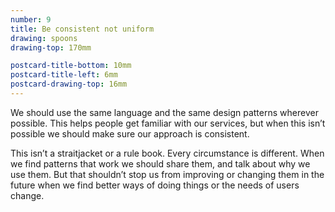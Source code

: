 ```yaml
---
number: 9
title: Be consistent not uniform
drawing: spoons
drawing-top: 170mm

postcard-title-bottom: 10mm
postcard-title-left: 6mm
postcard-drawing-top: 16mm
---
```


We should use the same language and the same design patterns wherever possible. This helps people get familiar with our services, but when this isn’t possible we should make sure our approach is consistent.

This isn’t a straitjacket or a rule book. Every circumstance is different. When we find patterns that work we should share them, and talk about why we use them. But that shouldn’t stop us from improving or changing them in the future when we find better ways of doing things or the needs of users change.

